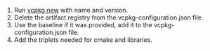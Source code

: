 1. Run [vcpkg new](https://learn.microsoft.com/en-us/vcpkg/commands/new) with name and version.
2. Delete the artifact registry from the vcpkg-configuration.json file.
3. Use the baseline if it was provided, add it to the vcpkg-configuration.json file.
4. Add the triplets needed for cmake and libraries.
